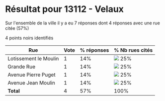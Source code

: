 # Résultat pour 13112 - Velaux

Sur l'ensemble de la ville il y a eu 7 réponses dont 4 réponses avec une rue citée (57%)

4 points noirs identifiés

| Rue | Vote | % réponses | % Nb rues cités|
|-----|------|------------|----------------|
| Lotissement le Moulin | 1 | 14% | <img src="../../img/bar_25.gif" />&nbsp;25%|
| Grande Rue | 1 | 14% | <img src="../../img/bar_25.gif" />&nbsp;25%|
| Avenue Pierre Puget | 1 | 14% | <img src="../../img/bar_25.gif" />&nbsp;25%|
| Avenue Jean Moulin | 1 | 14% | <img src="../../img/bar_25.gif" />&nbsp;25%|
| **Total** | 4 | 57% | 100%|
